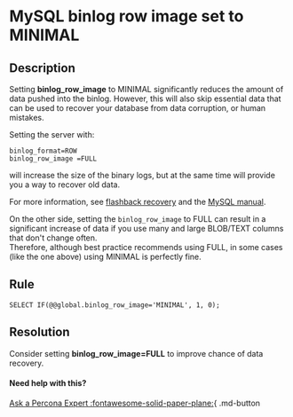 # MySQL binlog row image set to MINIMAL
## Description
Setting **binlog_row_image** to MINIMAL significantly reduces the amount of data pushed into the binlog. However, this will also skip essential data that can be used to recover your database from data corruption, or human mistakes.

Setting the server with:
```
binlog_format=ROW
binlog_row_image =FULL
```
will increase the size of the binary logs, but at the same time will provide you a way to recover old data.

For more information, see [flashback recovery](https://mydbops.wordpress.com/2019/05/22/flashback-recovery-in-mariadb-mysql-percona/) and the [MySQL manual](https://dev.mysql.com/doc/refman/8.0/en/replication-options-binary-log.html#sysvar_binlog_row_image).

On the other side, setting the `binlog_row_image` to FULL can result in a significant increase of data if you use many and large BLOB/TEXT columns that don't change often.  
Therefore, although best practice recommends using FULL, in some cases (like the one above) using MINIMAL is perfectly fine.

## Rule
`SELECT IF(@@global.binlog_row_image='MINIMAL', 1, 0);`

## Resolution
Consider setting **binlog_row_image=FULL** to improve chance of data recovery.


#### Need help with this?

[Ask a Percona Expert :fontawesome-solid-paper-plane:](https://www.percona.com/about-percona/contact?utm_source=pmm&utm_medium=banner&utm_campaign=advisors_readmore){ .md-button 
